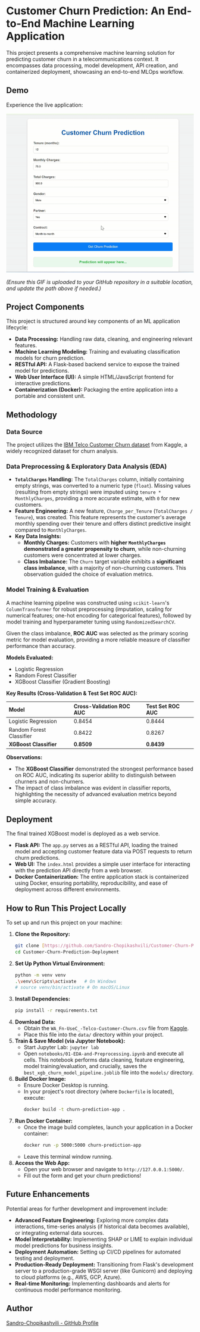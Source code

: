 # Customer Churn Prediction: An End-to-End Machine Learning Application

This project presents a comprehensive machine learning solution for predicting customer churn in a telecommunications context. It encompasses data processing, model development, API creation, and containerized deployment, showcasing an end-to-end MLOps workflow.

## Demo

Experience the live application:

![Customer Churn Prediction Demo GIF](Recording2025-08-03115144.gif)

*(Ensure this GIF is uploaded to your GitHub repository in a suitable location, and update the path above if needed.)*

## Project Components

This project is structured around key components of an ML application lifecycle:

* **Data Processing:** Handling raw data, cleaning, and engineering relevant features.
* **Machine Learning Modeling:** Training and evaluating classification models for churn prediction.
* **RESTful API:** A Flask-based backend service to expose the trained model for predictions.
* **Web User Interface (UI):** A simple HTML/JavaScript frontend for interactive predictions.
* **Containerization (Docker):** Packaging the entire application into a portable and consistent unit.

## Methodology

### Data Source

The project utilizes the [IBM Telco Customer Churn dataset](https://www.kaggle.com/datasets/blastchar/telco-customer-churn) from Kaggle, a widely recognized dataset for churn analysis.

### Data Preprocessing & Exploratory Data Analysis (EDA)

* **`TotalCharges` Handling:** The `TotalCharges` column, initially containing empty strings, was converted to a numeric type (`float`). Missing values (resulting from empty strings) were imputed using `tenure * MonthlyCharges`, providing a more accurate estimate, with `0` for new customers.
* **Feature Engineering:** A new feature, `Charge_per_Tenure` (`TotalCharges / Tenure`), was created. This feature represents the customer's average monthly spending over their tenure and offers distinct predictive insight compared to `MonthlyCharges`.
* **Key Data Insights:**
    * **Monthly Charges:** Customers with **higher `MonthlyCharges` demonstrated a greater propensity to churn**, while non-churning customers were concentrated at lower charges.
    * **Class Imbalance:** The `Churn` target variable exhibits a **significant class imbalance**, with a majority of non-churning customers. This observation guided the choice of evaluation metrics.

### Model Training & Evaluation

A machine learning pipeline was constructed using `scikit-learn`'s `ColumnTransformer` for robust preprocessing (imputation, scaling for numerical features; one-hot encoding for categorical features), followed by model training and hyperparameter tuning using `RandomizedSearchCV`.

Given the class imbalance, **ROC AUC** was selected as the primary scoring metric for model evaluation, providing a more reliable measure of classifier performance than accuracy.

**Models Evaluated:**

* Logistic Regression
* Random Forest Classifier
* XGBoost Classifier (Gradient Boosting)

**Key Results (Cross-Validation & Test Set ROC AUC):**

| Model | Cross-Validation ROC AUC | Test Set ROC AUC |
| :------------------------- | :----------------------- | :--------------- |
| Logistic Regression | 0.8454 | 0.8444 |
| Random Forest Classifier | 0.8422 | 0.8267 |
| **XGBoost Classifier** | **0.8509** | **0.8439** |

**Observations:**

* The **XGBoost Classifier** demonstrated the strongest performance based on ROC AUC, indicating its superior ability to distinguish between churners and non-churners.
* The impact of class imbalance was evident in classifier reports, highlighting the necessity of advanced evaluation metrics beyond simple accuracy.

## Deployment

The final trained XGBoost model is deployed as a web service.

* **Flask API:** The `app.py` serves as a RESTful API, loading the trained model and accepting customer feature data via POST requests to return churn predictions.
* **Web UI:** The `index.html` provides a simple user interface for interacting with the prediction API directly from a web browser.
* **Docker Containerization:** The entire application stack is containerized using Docker, ensuring portability, reproducibility, and ease of deployment across different environments.

## How to Run This Project Locally

To set up and run this project on your machine:

1.  **Clone the Repository:**
    ```bash
    git clone [https://github.com/Sandro-Chopikashvili/Customer-Churn-Prediction-Deployment.git](https://github.com/Sandro-Chopikashvili/Customer-Churn-Prediction-Deployment.git)
    cd Customer-Churn-Prediction-Deployment
    ```
2.  **Set Up Python Virtual Environment:**
    ```bash
    python -m venv venv
    .\venv\Scripts\activate   # On Windows
    # source venv/bin/activate # On macOS/Linux
    ```
3.  **Install Dependencies:**
    ```bash
    pip install -r requirements.txt
    ```
4.  **Download Data:**
    * Obtain the `WA_Fn-UseC_-Telco-Customer-Churn.csv` file from [Kaggle](https://www.kaggle.com/datasets/blastchar/telco-customer-churn).
    * Place this file into the `data/` directory within your project.
5.  **Train & Save Model (via Jupyter Notebook):**
    * Start Jupyter Lab: `jupyter lab`
    * Open `notebooks/01-EDA-and-Preprocessing.ipynb` and execute all cells. This notebook performs data cleaning, feature engineering, model training/evaluation, and crucially, saves the `best_xgb_churn_model_pipeline.joblib` file into the `models/` directory.
6.  **Build Docker Image:**
    * Ensure Docker Desktop is running.
    * In your project's root directory (where `Dockerfile` is located), execute:
        ```bash
        docker build -t churn-prediction-app .
        ```
7.  **Run Docker Container:**
    * Once the image build completes, launch your application in a Docker container:
        ```bash
        docker run -p 5000:5000 churn-prediction-app
        ```
    * Leave this terminal window running.
8.  **Access the Web App:**
    * Open your web browser and navigate to `http://127.0.0.1:5000/`.
    * Fill out the form and get your churn predictions!

## Future Enhancements

Potential areas for further development and improvement include:

* **Advanced Feature Engineering:** Exploring more complex data interactions, time-series analysis (if historical data becomes available), or integrating external data sources.
* **Model Interpretability:** Implementing SHAP or LIME to explain individual model predictions for business insights.
* **Deployment Automation:** Setting up CI/CD pipelines for automated testing and deployment.
* **Production-Ready Deployment:** Transitioning from Flask's development server to a production-grade WSGI server (like Gunicorn) and deploying to cloud platforms (e.g., AWS, GCP, Azure).
* **Real-time Monitoring:** Implementing dashboards and alerts for continuous model performance monitoring.

## Author

[Sandro-Chopikashvili - GitHub Profile](https://github.com/Sandro-Chopikashvili)